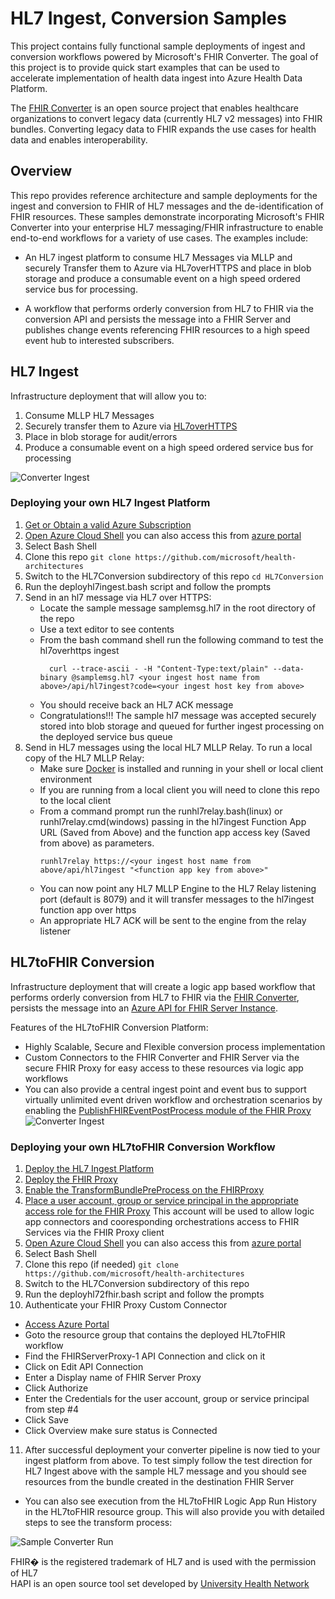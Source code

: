 # HL7 Ingest, Conversion Samples
This project contains fully functional sample deployments of ingest and conversion workflows powered by Microsoft's FHIR Converter. The goal of this project is to provide quick start examples that can be used to accelerate implementation of health data ingest into Azure Health Data Platform.  

The [FHIR Converter](https://github.com/microsoft/FHIR-Converter) is an open source project that enables healthcare organizations to convert legacy data (currently HL7 v2 messages) into FHIR bundles. Converting legacy data to FHIR expands the use cases for health data and enables interoperability.  


## Overview
This repo provides reference architecture and sample deployments for the ingest and conversion to FHIR of HL7 messages and the de-identification of FHIR resources.
These samples demonstrate incorporating Microsoft's FHIR Converter into your enterprise HL7 messaging/FHIR infrastructure to enable end-to-end workflows for a variety of use cases.
The examples include:
  + An HL7 ingest platform to consume HL7 Messages via MLLP and securely Transfer them to Azure via HL7overHTTPS and place in blob storage and produce a consumable event on a high speed ordered service bus for processing.  
  
  + A workflow that performs orderly conversion from HL7 to FHIR via the conversion API and persists the message into a FHIR Server and publishes change events referencing FHIR resources to a high speed event hub to interested subscribers.  
    

## HL7 Ingest

Infrastructure deployment that will allow you to:
1. Consume MLLP HL7 Messages
2. Securely transfer them to Azure via [HL7overHTTPS](https://hapifhir.github.io/hapi-hl7v2/hapi-hl7overhttp/specification.html)
3. Place in blob storage for audit/errors
4. Produce a consumable event on a high speed ordered service bus for processing


![Converter Ingest](hl7ingest1.png)
### <a name="ingest"></a>Deploying your own HL7 Ingest Platform
1. [Get or Obtain a valid Azure Subscription](https://azure.microsoft.com/en-us/free/)
2. [Open Azure Cloud Shell](https://shell.azure.com) you can also access this from [azure portal](https://portal.azure.com)
3. Select Bash Shell 
4. Clone this repo ```git clone https://github.com/microsoft/health-architectures```
5. Switch to the HL7Conversion subdirectory of this repo ```cd HL7Conversion```
6. Run the deployhl7ingest.bash script and follow the prompts
7. Send in an hl7 message via HL7 over HTTPS:
    + Locate the sample message samplemsg.hl7 in the root directory of the repo
    + Use a text editor to see contents
    + From the bash command shell run the following command to test the hl7overhttps ingest
      ```
        curl --trace-ascii - -H "Content-Type:text/plain" --data-binary @samplemsg.hl7 <your ingest host name from above>/api/hl7ingest?code=<your ingest host key from above>
      ``` 
    + You should receive back an HL7 ACK message
    + Congratulations!!! The sample hl7 message was accepted securely stored into blob storage and queued for further ingest processing on the deployed service bus queue
8. Send in HL7 messages using the local HL7 MLLP Relay. To run a local copy of the HL7 MLLP Relay:
    + Make sure [Docker](https://www.docker.com/) is installed and running in your shell or local client environment
    + If you are running from a local client you will need to clone this repo to the local client 
    + From a command prompt run the runhl7relay.bash(linux) or runhl7relay.cmd(windows) passing in the hl7ingest Function App URL (Saved from Above) and the function app access key (Saved from above) as parameters.
        ```
        runhl7relay https://<your ingest host name from above/api/hl7ingest "<function app key from above>"
       ``` 
    + You can now point any HL7 MLLP Engine to the HL7 Relay listening port (default is 8079) and it will transfer messages to the hl7ingest function app over https
    + An appropriate HL7 ACK will be sent to the engine from the relay listener

## HL7toFHIR Conversion

Infrastructure deployment that will create a logic app based workflow that performs orderly conversion from HL7 to FHIR via the [FHIR Converter](https://github.com/microsoft/FHIR-Converter), persists the message into an [Azure API for FHIR Server Instance](https://azure.microsoft.com/en-us/services/azure-api-for-fhir/).

Features of the HL7toFHIR Conversion Platform:
  +  Highly Scalable, Secure and Flexible conversion process implementation
  +  Custom Connectors to the FHIR Converter and FHIR Server via the secure FHIR Proxy for easy access to these resources via logic app workflows
  +  You can also provide a central ingest point and event bus to support virtually unlimited event driven workflow and orchestration scenarios by enabling the [PublishFHIREventPostProcess module of the FHIR Proxy](https://github.com/microsoft/fhir-proxy#publish-event-post-processor)
![Converter Ingest](hl72fhir.png)

### <a name="convert"></a> Deploying your own HL7toFHIR Conversion Workflow
1. [Deploy the HL7 Ingest Platform](#ingest)
2. [Deploy the FHIR Proxy](https://github.com/microsoft/fhir-proxy)
3. [Enable the TransformBundlePreProcess on the FHIRProxy](https://github.com/microsoft/fhir-proxy#transform-bundle-pre-processor)
4. [Place a user account, group or service principal in the appropriate access role for the FHIR Proxy](https://github.com/microsoft/fhir-proxy#adding-usersgroups-for-access-to-the-fhir-server-proxy)
   This account will be used to allow logic app connectors and cooresponding orchestrations access to FHIR Services via the FHIR Proxy client
5. [Open Azure Cloud Shell](https://shell.azure.com) you can also access this from [azure portal](https://portal.azure.com)
6. Select Bash Shell 
7. Clone this repo (if needed) ```git clone https://github.com/microsoft/health-architectures```
8. Switch to the HL7Conversion subdirectory of this repo
9. Run the deployhl72fhir.bash script and follow the prompts
10. Authenticate your FHIR Proxy Custom Connector
   + [Access Azure Portal](https://portal.azure.com)
   + Goto the resource group that contains the deployed HL7toFHIR workflow
   + Find the FHIRServerProxy-1 API Connection and click on it
   + Click on Edit API Connection
   + Enter a Display name of FHIR Server Proxy
   + Click Authorize
   + Enter the Credentials for the user account, group or service principal from step #4
   + Click Save
   + Click Overview make sure status is Connected 
11. After successful deployment your converter pipeline is now tied to your ingest platform from above.  To test simply follow the test direction for HL7 Ingest above with the sample HL7 message and you should see resources from the bundle created in the destination FHIR Server
   + You can also see execution from the HL7toFHIR Logic App Run History in the HL7toFHIR resource group.  This will also provide you with detailed steps to see the transform process:

![Sample Converter Run](samplerun.png)


FHIR� is the registered trademark of HL7 and is used with the permission of HL7</br>
HAPI is an open source tool set developed by [University Health Network](http://www.uhn.ca/)
